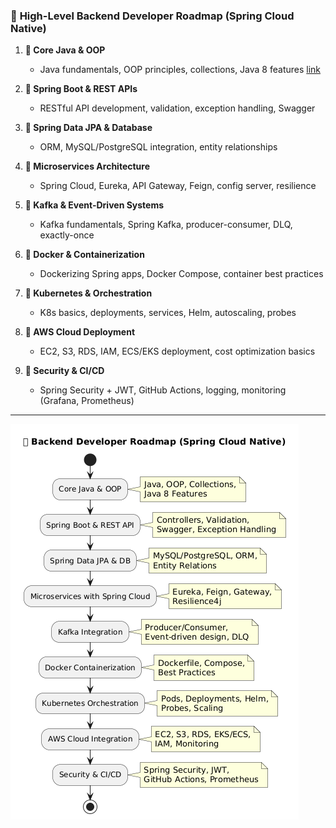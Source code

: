 

### 🚀 **High-Level Backend Developer Roadmap (Spring Cloud Native)**

1. **🔹 Core Java & OOP**
   - Java fundamentals, OOP principles, collections, Java 8 features [link]()

2. **🔹 Spring Boot & REST APIs**
   - RESTful API development, validation, exception handling, Swagger

3. **🔹 Spring Data JPA & Database**
   - ORM, MySQL/PostgreSQL integration, entity relationships

4. **🔹 Microservices Architecture**
   - Spring Cloud, Eureka, API Gateway, Feign, config server, resilience

5. **🔹 Kafka & Event-Driven Systems**
   - Kafka fundamentals, Spring Kafka, producer-consumer, DLQ, exactly-once

6. **🔹 Docker & Containerization**
   - Dockerizing Spring apps, Docker Compose, container best practices

7. **🔹 Kubernetes & Orchestration**
   - K8s basics, deployments, services, Helm, autoscaling, probes

8. **🔹 AWS Cloud Deployment**
   - EC2, S3, RDS, IAM, ECS/EKS deployment, cost optimization basics

9. **🔹 Security & CI/CD**
   - Spring Security + JWT, GitHub Actions, logging, monitoring (Grafana, Prometheus)

---

<img src="https://github.com/rohitsunilsharma2000/-Learn-Backend-Development-from-Scratch/blob/main/roadmap.png?raw=true" alt="High-Level Backend Developer Roadmap (Spring Cloud Native)"/>
